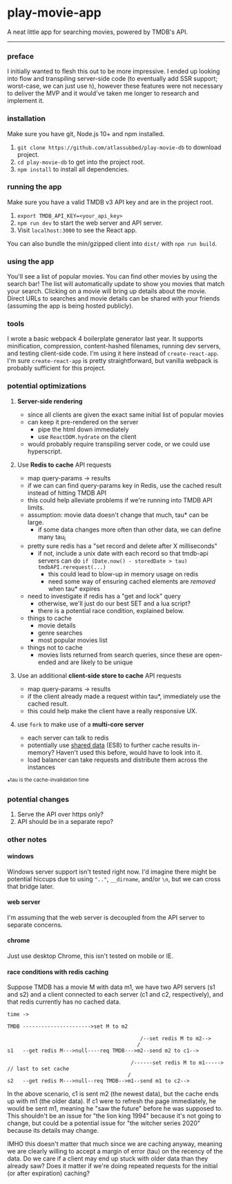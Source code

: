 # play-movie-app

A neat little app for searching movies, powered by TMDB's API.

---

### preface 

I initially wanted to flesh this out to be more impressive. I ended up looking into flow and transpiling server-side code (to eventually add SSR support; worst-case, we can just use `h`), however these features were not necessary to deliver the MVP and it would've taken me longer to research and implement it.

### installation

  Make sure you have git, Node.js 10+ and npm installed.

  1. `git clone https://github.com/atlassubbed/play-movie-db` to download project.
  2. `cd play-movie-db` to get into the project root.
  2. `npm install` to install all dependencies.

### running the app

  Make sure you have a valid TMDB v3 API key and are in the project root.

  1. `export TMDB_API_KEY=<your_api_key>` 
  2. `npm run dev` to start the web server and API server.
  3. Visit `localhost:3000` to see the React app.

  You can also bundle the min/gzipped client into `dist/` with `npm run build`.

### using the app

  You'll see a list of popular movies. You can find other movies by using the search bar! The list will automatically update to show you movies that match your search. Clicking on a movie will bring up details about the movie. Direct URLs to searches and movie details can be shared with your friends (assuming the app is being hosted publicly).

### tools

I wrote a basic webpack 4 boilerplate generator last year. It supports minification, compression, content-hashed filenames, running dev servers, and testing client-side code. I'm using it here instead of `create-react-app`. I'm sure `create-react-app` is pretty straightforward, but vanilla webpack is probably sufficient for this project.

### potential optimizations

  1. **Server-side rendering**
      * since all clients are given the exact same initial list of popular movies
      * can keep it pre-rendered on the server
        * pipe the html down immediately
        * use `ReactDOM.hydrate` on the client
      * would probably require transpiling server code, or we could use hyperscript.

  2. Use **Redis to cache** API requests
      * map query-params -> results
      * if we can can find query-params key in Redis, use the cached result instead of hitting TMDB API
      * this could help alleviate problems if we're running into TMDB API limits.
      * assumption: movie data doesn't change that much, tau\* can be large.
        * if some data changes more often than other data, we can define many tau<sub>i</sub>
      * pretty sure redis has a "set record and delete after X milliseconds"
        * if not, include a unix date with each record so that tmdb-api servers can do `if (Date.now() - storedDate > tau) tmdbAPI.rerequest(...)`
          * this could lead to blow-up in memory usage on redis
          * need some way of ensuring cached elements are *removed* when tau\* expires
      * need to investigate if redis has a "get and lock" query
        * otherwise, we'll just do our best SET and a lua script?
        * there is a potential race condition, explained below.
      * things to cache
        * movie details
        * genre searches
        * most popular movies list
      * things not to cache
        * movies lists returned from search queries, since these are open-ended and are likely to be unique

  3. Use an additional **client-side store to cache** API requests
      * map query-params -> results
      * if the client already made a request within tau\*, immediately use the cached result.
      * this could help make the client have a really responsive UX.

  4. use `fork` to make use of a **multi-core server**
      * each server can talk to redis
      * potentially use [shared data](http://2ality.com/2017/01/shared-array-buffer.html) (ES8) to further cache results in-memory? Haven't used this before, would have to look into it.
      * load balancer can take requests and distribute them across the instances

  \*<sup>tau is the cache-invalidation time</sup>

### potential changes

  1. Serve the API over https only?
  2. API should be in a separate repo?

### other notes

#### windows

Windows server support isn't tested right now. I'd imagine there might be potential hiccups due to using `".."`, `__dirname`, and/or `\n`, but we can cross that bridge later.

#### web server

I'm assuming that the web server is decoupled from the API server to separate concerns. 

#### chrome

Just use desktop Chrome, this isn't tested on mobile or IE.

#### race conditions with redis caching

Suppose TMDB has a movie M with data m1, we have two API servers (s1 and s2) and a client connected to each server (c1 and c2, respectively), and that redis currently has no cached data.

```
time ->

TMDB ---------------------->set M to m2

                                           /--set redis M to m2-->
                                          /
s1   --get redis M--->null----req TMDB--->m2--send m2 to c1-->

                                        /------set redis M to m1-----> // last to set cache
                                       /    
s2   --get redis M--->null--req TMDB-->m1--send m1 to c2-->
```

In the above scenario, c1 is sent m2 (the newest data), but the cache ends up with m1 (the older data). If c1 were to refresh the page immediately, he would be sent m1, meaning he "saw the future" before he was supposed to. This shouldn't be an issue for "the lion king 1994" because it's not going to change, but could be a potential issue for "the witcher series 2020" because its details may change.

IMHO this doesn't matter that much since we are caching anyway, meaning we are clearly willing to accept a margin of error (tau) on the recency of the data. Do we care if a client may end up stuck with older data than they already saw? Does it matter if we're doing repeated requests for the initial (or after expiration) caching?

